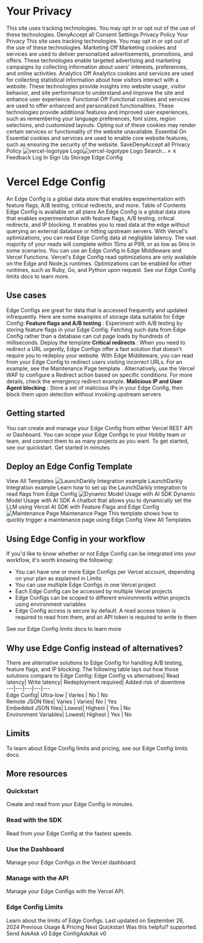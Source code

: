# Your Privacy
This site uses tracking technologies. You may opt in or opt out of the use of these technologies.
DenyAccept all
Consent Settings
Privacy Policy
Your Privacy
This site uses tracking technologies. You may opt in or opt out of the use of these technologies.
Marketing
Off
Marketing cookies and services are used to deliver personalized advertisements, promotions, and offers. These technologies enable targeted advertising and marketing campaigns by collecting information about users' interests, preferences, and online activities. 
Analytics
Off
Analytics cookies and services are used for collecting statistical information about how visitors interact with a website. These technologies provide insights into website usage, visitor behavior, and site performance to understand and improve the site and enhance user experience.
Functional
Off
Functional cookies and services are used to offer enhanced and personalized functionalities. These technologies provide additional features and improved user experiences, such as remembering your language preferences, font sizes, region selections, and customized layouts. Opting out of these cookies may render certain services or functionality of the website unavailable.
Essential
On
Essential cookies and services are used to enable core website features, such as ensuring the security of the website. 
SaveDenyAccept all
Privacy Policy
![vercel-logotype Logo](https://vercel.com/vc-ap-vercel-docs/_next/static/media/vercel-logotype-light.cf7eca76.svg)![vercel-logotype Logo](https://vercel.com/vc-ap-vercel-docs/_next/static/media/vercel-logotype-dark.01246f11.svg)
Search...
`⌘ K`
Feedback
Log In
Sign Up
Storage
Edge Config
# Vercel Edge Config
An Edge Config is a global data store that enables experimentation with feature flags, A/B testing, critical redirects, and more.
Table of Contents
Edge Config is available on all plans
An Edge Config is a global data store that enables experimentation with feature flags, A/B testing, critical redirects, and IP blocking. It enables you to read data at the edge without querying an external database or hitting upstream servers.
With Vercel's optimizations, you can read Edge Config data at negligible latency. The vast majority of your reads will complete within 15ms at P99, or as low as 0ms in some scenarios.
You can use an Edge Config in Edge Middleware and Vercel Functions.
Vercel's Edge Config read optimizations are only available on the Edge and Node.js runtimes. Optimizations can be enabled for other runtimes,  such as Ruby, Go, and Python  upon request. See  our Edge Config limits docs  to learn more.
## Use cases
Edge Configs are great for data that is accessed frequently and updated infrequently. Here are some examples of storage data suitable for Edge Config:
**Feature flags and A/B testing** : Experiment with A/B testing by storing feature flags in your Edge Config. Fetching such data from Edge Config rather than a database can cut page loads by hundreds of milliseconds.  Deploy the template 
**Critical redirects** : When you need to redirect a URL urgently, Edge Configs offer a fast solution that doesn't require you to redeploy your website. With Edge Middleware, you can read from your Edge Config to redirect users visiting incorrect URLs. For an example, see the Maintenance Page template .
Alternatively, use the Vercel WAF to configure a Redirect action based on specific conditions. For more details, check the emergency redirect example.
**Malicious IP and User Agent blocking** : Store a set of malicious IPs in your Edge Config, then block them upon detection without invoking upstream servers
## Getting started
You can create and manage your Edge Config from either Vercel REST API or Dashboard. You can scope your Edge Configs to your Hobby team or team, and connect them to as many projects as you want.
To get started, see our quickstart.
Get started in minutes
## Deploy an Edge Config Template
View All Templates
![LaunchDarkly Integration example](https://vercel.com/_next/image?url=https%3A%2F%2Fimages.ctfassets.net%2Fe5382hct74si%2F5at5W00aNo6noTLTx7q8AM%2F158dc4f49131706f60864f37861c675f%2FCleanShot_2023-06-20_at_12.43.11.png&w=1200&q=75)
LaunchDarkly Integration example
Learn how to set up the LaunchDarkly integration to read flags from Edge Config
![Dynamic Model Usage with AI SDK](https://vercel.com/_next/image?url=https%3A%2F%2Fimages.ctfassets.net%2Fe5382hct74si%2F0YgPDxAUUI9MD8EhGCbI5%2Fec6e59b3d4615792ec32f398397b72df%2FUntitled_design__3_.png&w=1200&q=75)
Dynamic Model Usage with AI SDK
A chatbot that allows you to dynamically set the LLM using Vercel AI SDK with Feature Flags and Edge Config
![Maintenance Page](https://vercel.com/_next/image?url=https%3A%2F%2Fimages.ctfassets.net%2Fe5382hct74si%2F4MY7E65qHkruy3TluLsB0S%2Fdd589bb3288c370326295a088d001512%2Fmaintenance-page.png&w=1200&q=75)
Maintenance Page
This template shows how to quickly trigger a maintenance page using Edge Config
View All Templates
## Using Edge Config in your workflow
If you'd like to know whether or not Edge Config can be integrated into your workflow, it's worth knowing the following:
  * You can have one or more Edge Configs per Vercel account, depending on your plan as explained in Limits
  * You can use multiple Edge Configs in one Vercel project
  * Each Edge Config can be accessed by multiple Vercel projects
  * Edge Configs can be scoped to different environments within projects using environment variables
  * Edge Config access is secure by default. A read access token is required to read from them, and an API token is required to write to them


See our Edge Config limits docs to learn more
## Why use Edge Config instead of alternatives?
There are alternative solutions to Edge Config for handling A/B testing, feature flags, and IP blocking. The following table lays out how those solutions compare to Edge Config:
Edge Config vs alternatives| Read latency| Write latency| Redeployment required| Added risk of downtime  
---|---|---|---|---  
Edge Config| Ultra-low | Varies | No | No  
Remote JSON files| Varies | Varies| No | Yes   
Embedded JSON files| Lowest| Highest | Yes | No  
Environment Variables| Lowest| Highest | Yes | No  
## Limits
To learn about Edge Config limits and pricing, see our Edge Config limits docs.
## More resources
### Quickstart
Create and read from your Edge Config in minutes.
### Read with the SDK
Read from your Edge Config at the fastest speeds.
### Use the Dashboard
Manage your Edge Configs in the Vercel dashboard.
### Manage with the API
Manage your Edge Configs with the Vercel API.
### Edge Config Limits
Learn about the limits of Edge Configs.
Last updated on September 26, 2024
Previous
Usage & Pricing
Next
Quickstart
Was this helpful?
supported.
Send
AskAsk v0
Edge ConfigAskAsk v0
